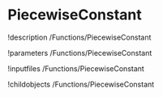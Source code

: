 <!-- MOOSE Documentation Stub: Remove this when content is added. -->

# PiecewiseConstant
!description /Functions/PiecewiseConstant

!parameters /Functions/PiecewiseConstant

!inputfiles /Functions/PiecewiseConstant

!childobjects /Functions/PiecewiseConstant

